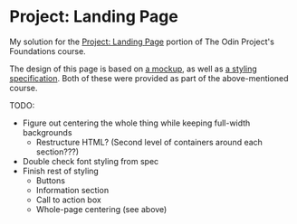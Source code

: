 # Project: Landing Page
My solution for the [Project: Landing Page](https://www.theodinproject.com/lessons/foundations-landing-page) portion of The Odin Project's Foundations course.

The design of this page is based on [a mockup](design-mockup.png), as well as [a styling specification](design-spec.png). Both of these were provided as part of the above-mentioned course.

TODO: 
- Figure out centering the whole thing while keeping full-width backgrounds
    - Restructure HTML? (Second level of containers around each section???)
- Double check font styling from spec
- Finish rest of styling
    - Buttons
    - Information section
    - Call to action box
    - Whole-page centering (see above)
